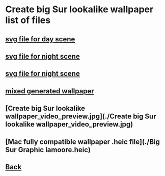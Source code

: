 # Create big Sur lookalike wallpaper list of files

## [svg file for day scene](./Big_Sur_Graphic_day_final.svg)
## [svg file for night scene](./Big_Sur_Graphic_night_final.svg)
## [svg file for night scene](./Big_Sur_Graphic_night_final.svg)
## [mixed generated wallpaper](./mixed.png)
## [Create big Sur lookalike wallpaper_video_preview.jpg](./Create big Sur lookalike wallpaper_video_preview.jpg)
## [Mac fully compatible wallpaper .heic file](./Big Sur Graphic lamoore.heic)

## [Back](../)
